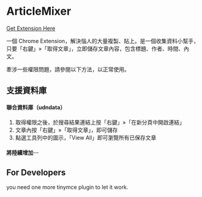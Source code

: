 # ArticleMixer
[Get Extension Here](https://chrome.google.com/webstore/detail/articlemixer/poahaclclgbmhinbmfabajnofollgfgm "title")

一個 Chrome Extension，解決惱人的大量複製、貼上。是一個收集資料小幫手，只要「右鍵」»「取得文章」，立即儲存文章內容，包含標題、作者、時間、內文。

牽涉一些權限問題，請參閱以下方法，以正常使用。

## 支援資料庫

#### 聯合資料庫（udndata）

1. 取得權限之後，於搜尋結果連結上按「右鍵」»「在新分頁中開啟連結」
2. 文章內按「右鍵」»「取得文章」，即可儲存
3. 點選工具列中的圖示，「View All」即可瀏覽所有已保存文章

#### 將陸續增加⋯


## For Developers

you need one more tinymce plugin to let it work.
